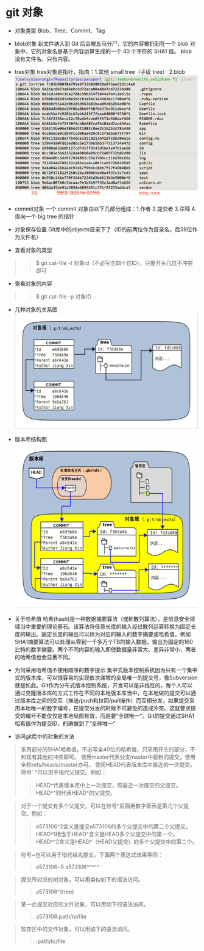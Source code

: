 # git 对象
- 对象类型
Blob、Tree、Commit、Tag
- blob对象
新文件纳入到 Git 后会被五马分尸，它的内容被扔到在一个 blob 对象中，它的对象名是基于内容运算生成的一个 40 个字符的 SHA1 值。
blob 没有文件名，只有内容。

- tree对象
tree对象是指针，指向：1.其他 small tree（子级 tree） 2.blob
![图 3](images/c785f414eb5d1c03faedd6bb33ddeb5dde6b1408136f8b45184bf1748065400f.png)

- commit对象
一个 commit 对象由以下几部分组成：1.作者 2.提交者 3.注释 4.指向一个 big tree 的指针

- 对象保存位置
Git库中的objects目录下了（ID的前两位作为目录名，后38位作为文件名）
- 查看对象的类型 
>>$ git cat-file -t 对象id（不必写全四十位ID），只要开头几位不冲突即可
- 查看对象的内容
>>$ git cat-file -p 对象ID

- 几种对象的关系图
![图 1](images/a65c720c5d5dc26bbd0d4f1ce47e7dd1a5fc015cb30e57cb4128460ebf291869.png)  


- 版本库结构图
![图 2](images/6b7556bfc971efd941fa0c6e635075d500c6ba18e3427536e42ebc031021c982.png)  

- 关于哈希值
  哈希(hash)是一种数据摘要算法（或称散列算法），是信息安全领域当中重要的理论基石。该算法将任意长度的输入经过散列运算转换为固定长度的输出。固定长度的输出可以称为对应的输入的数字摘要或哈希值。例如SHA1摘要算法可以处理从零到一千多万个TB的输入数据，输出为固定的160比特的数字摘要。两个不同内容的输入即使数据量非常大、差异非常小，两者的哈希值也会显著不同。

- 为何采用哈希值不使用顺序的数字提示
集中式版本控制系统因为只有一个集中式的版本库，可以很容易的实现依次递增的全局唯一的提交号，像Subversion就是如此。Git作为分布式版本控制系统，开发可以是非线性的，每个人可以通过克隆版本库的方式工作在不同的本地版本库当中，在本地做的提交可以通过版本库之间的交互（推送/push和拉回/pull操作）而互相分发，如果提交采用本地唯一的数字编号，在提交分发的时候不可避免的造成冲突。这就要求提交的编号不能仅仅是本地局部有效，而是要“全球唯一”。Git的提交通过SHA1哈希值作为提交ID，的确做到了“全球唯一”

- 访问git库中的对象的方法
>采用部分的SHA1哈希值。不必写全40位的哈希值，只采用开头的部分，不和现有其他的冲突即可。
>使用master代表分支master中最新的提交，使用全称refs/heads/master亦可。
>使用HEAD代表版本库中最近的一次提交。
>符号` ^可以用于指代父提交。例如：
>>HEAD^代表版本库中上一次提交，即最近一次提交的父提交。
>>HEAD^^则代表HEAD^的父提交。

>对于一个提交有多个父提交，可以在符号^后面用数字表示是第几个父提交。例如：
>>a573106^2含义是提交a573106的多个父提交中的第二个父提交。
>>HEAD^1相当于HEAD^含义是HEAD多个父提交中的第一个。
>>HEAD^^2含义是HEAD^（HEAD父提交）的多个父提交中的第二个。

>符号~<n>也可以用于指代祖先提交。下面两个表达式效果等同：
>>a573106~5
>>a573106^^^^^

>提交所对应的树对象，可以用类似如下的语法访问。
>>a573106^{tree}

>某一此提交对应的文件对象，可以用如下的语法访问。
>>a573106:path/to/file

>暂存区中的文件对象，可以用如下的语法访问。
>>:path/to/file
